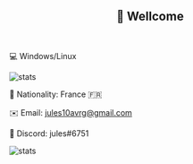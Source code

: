 <h2 align="center">👋 Wellcome </h2>
<br>

💻 Windows/Linux


![stats](https://github-readme-stats.vercel.app/api/top-langs/?username=julesG10&layout=compact&hide=html,css&langs_count=18&theme=dark)

🏴 Nationality: France 🇫🇷

✉️ Email: jules10avrg@gmail.com

💬 Discord: jules#6751

![stats](https://github-readme-stats.vercel.app/api?username=julesG10&show_icons=true&theme=dark)
